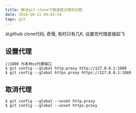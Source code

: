 ```yaml
---
title: 解决git clone下载速度过慢的问题
date: 2018-10-11 09:43:14
tags: git
---
```


从github clone代码, 奇慢, 有时只有几K, 设置完代理直接起飞

## 设置代理
```
//1080 为本地ss代理端口
$ git config --global http.proxy http://127.0.0.1:1080
$ git config --global https.proxy https://127.0.0.1:1080
```

## 取消代理
```
$ git config --global --unset http.proxy
$ git config --global --unset https.proxy
```


